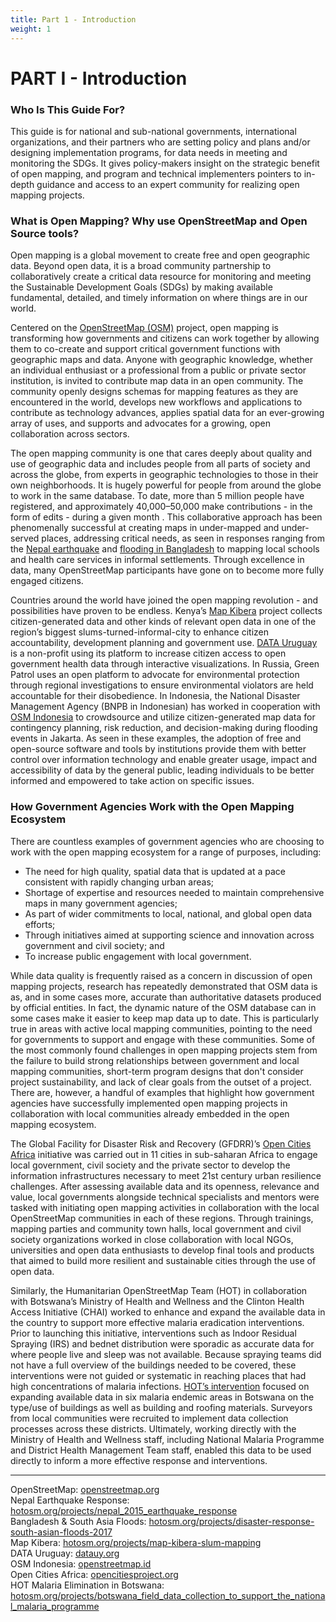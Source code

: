 ```yaml
---
title: Part 1 - Introduction
weight: 1
---
```


# PART I - Introduction


### Who Is This Guide For?

This guide is for national and sub-national governments, international organizations, and their partners who are setting policy and plans and/or designing implementation programs, for data needs in meeting and monitoring the SDGs. It gives policy-makers insight on the strategic benefit of open mapping, and program and technical implementers pointers to in-depth guidance and access to an expert community for realizing open mapping projects.


### What is Open Mapping? Why use OpenStreetMap and Open Source tools?

Open mapping is a global movement to create free and open geographic data. Beyond open data, it is a broad community partnership to collaboratively create a critical data resource for monitoring and meeting the Sustainable Development Goals (SDGs) by making available fundamental, detailed, and timely information on where things are in our world. 

Centered on the [OpenStreetMap (OSM)](openstreetmap.org) project, open mapping is transforming how governments and citizens can work together by allowing them to co-create and support critical government functions with geographic maps and data. Anyone with geographic knowledge, whether an individual enthusiast or a professional from a public or private sector institution, is invited to contribute map data in an open community. The community openly designs schemas for mapping features as they are encountered in the world, develops new workflows and applications to contribute as technology advances, applies spatial data for an ever-growing array of uses, and supports and advocates for a growing, open collaboration across sectors.

The open mapping community is one that cares deeply about quality and use of geographic data and includes people from all parts of society and across the globe, from experts in geographic technologies to those in their own neighborhoods. It is hugely powerful for people from around the globe to work in the same database. To date, more than 5 million people have registered, and approximately 40,000–50,000 make contributions - in the form of edits - during a given month . This collaborative approach has been phenomenally successful at creating maps in under-mapped and under-served places, addressing critical needs, as seen in responses ranging from the [Nepal earthquake](https://www.hotosm.org/projects/nepal_2015_earthquake_response) and [flooding in Bangladesh](https://www.hotosm.org/projects/disaster-response-south-asian-floods-2017) to mapping local schools and health care services in informal settlements. Through excellence in data, many OpenStreetMap participants have gone on to become more fully engaged citizens.

Countries around the world have joined the open mapping revolution - and possibilities have proven to be endless. Kenya’s [Map Kibera](https://www.hotosm.org/projects/map-kibera-slum-mapping) project collects citizen-generated data and other kinds of relevant open data in one of the region’s biggest slums-turned-informal-city to enhance citizen accountability, development planning and government use. [DATA Uruguay](https://www.datauy.org/) is a non-profit using its platform to increase citizen access to open government health data through interactive visualizations. In Russia, Green Patrol uses an open platform to advocate for environmental protection through regional investigations to ensure environmental violators are held accountable for their disobedience. In Indonesia, the National Disaster Management Agency (BNPB in Indonesian) has worked in cooperation with [OSM Indonesia](http://openstreetmap.id/) to crowdsource and utilize citizen-generated map data for contingency planning, risk reduction, and decision-making during flooding events in Jakarta. As seen in these examples, the adoption of free and open-source software and tools by institutions provide them with better control over information technology and enable greater usage, impact and accessibility of data by the general public, leading individuals to be better informed and empowered to take action on specific issues.


### How Government Agencies Work with the Open Mapping Ecosystem  

There are countless examples of government agencies who are choosing to work with the open mapping ecosystem for a range of purposes, including: 



*   The need for high quality, spatial data that is updated at a pace consistent with rapidly changing urban areas; 
*   Shortage of expertise and resources needed to maintain comprehensive maps in many government agencies; 
*   As part of wider commitments to local, national, and global open data efforts; 
*   Through initiatives aimed at supporting science and innovation across government and civil society; and 
*   To increase public engagement with local government. 

While data quality is frequently raised as a concern in discussion of open mapping projects, research has repeatedly demonstrated that OSM data is as, and in some cases more, accurate than authoritative datasets produced by official entities. In fact, the dynamic nature of the OSM database can in some cases make it easier to keep map data up to date. This is particularly true in areas with active local mapping communities, pointing to the need for governments to support and engage with these communities. Some of the most commonly found challenges in open mapping projects stem from the failure to build strong relationships between government and local mapping communities, short-term program designs that don't consider project sustainability, and lack of clear goals from the outset of a project. There are, however, a handful of examples that highlight how government agencies have successfully implemented open mapping projects in collaboration with local communities already embedded in the open mapping ecosystem. 

The Global Facility for Disaster Risk and Recovery (GFDRR)’s [Open Cities Africa](https://opencitiesproject.org/) initiative was carried out in 11 cities in sub-saharan Africa to engage local government, civil society and the private sector to develop the information infrastructures necessary to meet 21st century urban resilience challenges. After assessing available data and its openness, relevance and value, local governments alongside technical specialists and mentors were tasked with initiating open mapping activities in collaboration with the local OpenStreetMap communities in each of these regions. Through trainings, mapping parties and community town halls, local government and civil society organizations worked in close collaboration with local NGOs, universities and open data enthusiasts to develop final tools and products that aimed to build more resilient and sustainable cities through the use of open data. 

Similarly, the Humanitarian OpenStreetMap Team (HOT) in collaboration with Botswana’s Ministry of Health and Wellness and the Clinton Health Access Initiative (CHAI) worked to enhance and expand the available data in the country to support more effective malaria eradication interventions. Prior to launching this initiative, interventions such as Indoor Residual Spraying (IRS) and bednet distribution were sporadic as accurate data for where people live and sleep was not available. Because spraying teams did not have a full overview of the buildings needed to be covered, these interventions were not guided or systematic in reaching places that had high concentrations of malaria infections. [HOT’s intervention](https://www.hotosm.org/projects/botswana_field_data_collection_to_support_the_national_malaria_programme) focused on expanding available data in six malaria endemic areas in Botswana on the type/use of buildings as well as building and roofing materials. Surveyors from local communities were recruited to implement data collection processes across these districts. Ultimately, working directly with the Ministry of Health and Wellness staff, including National Malaria Programme and District Health Management Team staff, enabled this data to be used directly to inform a more effective response and interventions. 

****
OpenStreetMap: [openstreetmap.org](openstreetmap.org) <br>
Nepal Earthquake Response: [hotosm.org/projects/nepal_2015_earthquake_response](https://www.hotosm.org/projects/nepal_2015_earthquake_response)
<br> Bangladesh & South Asia Floods: [hotosm.org/projects/disaster-response-south-asian-floods-2017](https://www.hotosm.org/projects/disaster-response-south-asian-floods-2017)
<br> Map Kibera: [hotosm.org/projects/map-kibera-slum-mapping](https://www.hotosm.org/projects/map-kibera-slum-mapping)
<br> DATA Uruguay: [datauy.org](https://www.datauy.org/)
<br> OSM Indonesia: [openstreetmap.id](http://openstreetmap.id/)
<br> Open Cities Africa: [opencitiesproject.org](https://opencitiesproject.org/)
<br> HOT Malaria Elimination in Botswana: [hotosm.org/projects/botswana_field_data_collection_to_support_the_national_malaria_programme](https://www.hotosm.org/projects/botswana_field_data_collection_to_support_the_national_malaria_programme)
